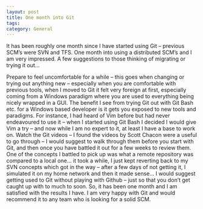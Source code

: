 ```yaml
---
layout: post
title: One month into Git
tags: 
category: General
---
```

It has been roughly one month since I have started using Git – previous SCM’s were SVN and TFS. One month into using a distributed SCM’s and I am very impressed. A few suggestions to those thinking of migrating or trying it out…

Prepare to feel uncomfortable for a while – this goes when changing or trying out anything new – especially when you are comfortable with previous tools, when I moved to Git it felt very foreign at first, especially coming from a Windows paradigm where you are used to everything being nicely wrapped in a GUI. The benefit I see from trying Git out with Git Bash etc. for a Windows based developer is it gets you exposed to new tools and paradigms. For instance, I had heard of Vim before but had never endeavoured to use it – when I started using Git Bash I decided I would give Vim a try – and now while I am no expert to it, at least I have a base to work on.
Watch the Git videos – I found the videos by Scott Chacon were a useful to go through – I would suggest to walk through them before you start with Git, and then once you have battled it out for a few weeks to review them.
One of the concepts I battled to pick up was what a remote repository was compared to a local one… it took a while, I just kept reverting back to my SVN concepts which got in the way – after a few days of not getting it, I simulated it on my home network and then it made sense…
I would suggest getting used to Git without playing with Github – just so that you don’t get caught up with to much to soon.
So, it has been one month and I am satisfied with the results I have. I am very happy with Git and would recommend it to any team who is looking for a solid SCM.